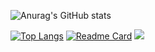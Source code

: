 ![Anurag's GitHub stats](https://github-readme-stats.vercel.app/api?username=bjnandi&show_icons=true&hide=contribs,prs&theme=radical&bg_color=DEG,COLOR1,COLOR2,COLOR3...COLOR10)

[![Top Langs](https://github-readme-stats.vercel.app/api/top-langs/?username=bjnandi&layout=compact)](https://github.com/anuraghazra/github-readme-stats)
[![Readme Card](https://github-readme-stats.vercel.app/api/pin/?username=bjnandi&repo=github-readme-stats)](https://github.com/anuraghazra/github-readme-stats)
![](https://komarev.com/ghpvc/?username=bjnandi&color=brightgreen)


